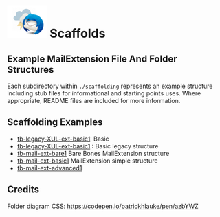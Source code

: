 # ![Thunderstorm icon] Scaffolds

## Example MailExtension File And Folder Structures

Each subdirectory within `./scaffolding` represents an example structure
including stub files for informational and starting points uses. Where
appropriate, README files are included for more information.

## Scaffolding Examples

- [tb-legacy-XUL-ext-basic1][ex1]: Basic 
- [tb-legacy-XUL-ext-basic1](./tb-legacy-XUL-ext-basic1/) : Basic legacy structure
- [tb-mail-ext-bare1](./tb-mail-ext-bare1)  Bare Bones MailExtension structure
- [tb-mail-ext-basic1](/examples/scaffolds/tb-mail-ext-basic1 "tb-mail-ext-basic1")  MailExtension simple structure
- [tb-mail-ext-advanced1](/examples/scaffolds/tb-mail-ext-advanced1 "tb-mail-ext-advanced1")  

## Credits	

Folder diagram CSS: https://codepen.io/patrickhlauke/pen/azbYWZ

[ex1]:/examples/scaffolds/tb-legacy-XUL-ext-basic1/README.md
[Thunderstorm icon]:/rep-resources/images/thunderstorm.png